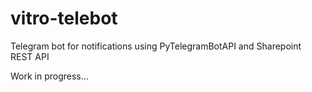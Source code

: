 # vitro-telebot
Telegram bot for notifications using PyTelegramBotAPI and Sharepoint REST API

Work in progress...
